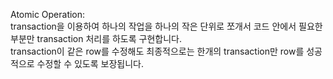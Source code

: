 Atomic Operation: \
transaction을 이용하여 하나의 작업을 하나의 작은 단위로 쪼개서 코드 안에서 필요한 부분만 transaction 처리를 하도록 구현합니다. \
transaction이 같은 row를 수정해도 최종적으로는 한개의 transaction만 row를 성공적으로 수정할 수 있도록 보장됩니다.
